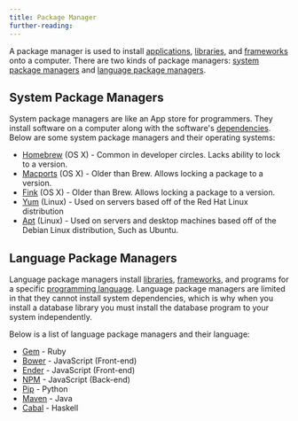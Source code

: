 ```yaml
---
title: Package Manager
further-reading:
---
```

A package manager is used to install [applications](/application),
[libraries](/library), and [frameworks](/framework) onto a computer. There are
two kinds of package managers: [system package
managers](#system-package-managers) and [language package
managers](#language-package-managers).

## System Package Managers
System package managers are like an App store for programmers. They install
software on a computer along with the software's [dependencies](/dependency).
Below are some system package managers and their operating systems:

 * [Homebrew](http://brew.sh) (OS X) - Common in developer circles. Lacks
   ability to lock to a version.
 * [Macports](https://www.macports.org) (OS X) - Older than Brew. Allows locking
   a package to a version.
 * [Fink](http://www.finkproject.org) (OS X) - Older than Brew. Allows locking a
   package to a version.
 * [Yum](http://yum.baseurl.org) (Linux) - Used on servers based off of the Red
   Hat Linux distribution
 * [Apt](https://wiki.debian.org/Apt) (Linux) - Used on servers and desktop
   machines based off of the Debian Linux distribution, Such as Ubuntu.

## Language Package Managers
Language package managers install [libraries](/library),
[frameworks](/framework), and programs for a specific [programming
language](/programming-language). Language package managers are limited in that
they cannot install system dependencies, which is why when you install a
database library you must install the database program to your system
independently.

Below is a list of language package managers and their language:

* [Gem](/gem) - Ruby
* [Bower](http://bower.io) - JavaScript (Front-end)
* [Ender](https://github.com/ender-js/Ender) - JavaScript (Front-end)
* [NPM](https://www.npmjs.com) - JavaScript (Back-end)
* [Pip](https://pip.pypa.io/en/latest/) - Python
* [Maven](http://maven.apache.org) - Java
* [Cabal](https://www.haskell.org/cabal/) - Haskell
